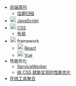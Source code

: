 - [前端周刊](./doc/feweekly/feweekly.md)
  - [往期归档](./doc/feweekly/archive.md)
- <img src="https://img.icons8.com/?size=20&id=108784&format=png&color=000000" alt="javascript icon" width="20" /> [JavaScript](./doc/javascript.md)
- <img src="https://img.icons8.com/?size=20&id=7gdY5qNXaKC0&format=png&color=000000" alt="css icon" width="20"/> [CSS](./doc/css/css.md)
  - [布局](./doc/css/layout.md)
- <img src="https://img.icons8.com/?size=20&id=12160&format=png&color=000000" width="20"/> framework
  - <img src="https://favicon.im/react.dev" alt="react.dev favicon" width="20"/> [React](./doc/React.md)
  - <img src="https://favicon.im/vuejs.org" alt="vuejs.org favicon" width="20"/> [Vue](./doc/Vue.md)
- 性能优化
  - [ServiceWorker](./doc/service-worker.md)
  - [纯 CSS 就能实现的性能优化](./doc/perf/css-perf.md)
- [在线工具聚合](./doc/tools-cluster.md)
